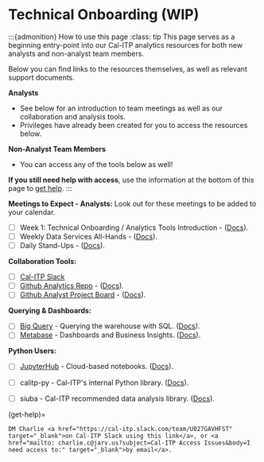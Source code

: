 # Technical Onboarding (WIP)
:::{admonition} How to use this page
:class: tip
This page serves as a beginning entry-point into our Cal-ITP analytics resources for both new analysts and non-analyst team members.

Below you can find links to the resources themselves, as well as relevant support documents.

**Analysts**
* See below for an introduction to team meetings as well as our collaboration and analysis tools.
* Privileges have already been created for you to access the resources below.

**Non-Analyst Team Members**
* You can access any of the tools below as well!

**If you still need help with access**, use the information at the bottom of this page to [get help](get-help).
:::

**Meetings to Expect - Analysts:**
Look out for these meetings to be added to your calendar.

- [ ]  Week 1:  Technical Onboarding / Analytics Tools Introduction - ([Docs](week-one-meeting)).
- [ ]  Weekly Data Services All-Hands - ([Docs](weekly-data-services)).
- [ ]  Daily Stand-Ups - ([Docs](daily-stand-ups)).

**Collaboration Tools:**

- [ ] [Cal-ITP Slack](https://cal-itp.slack.com)
- [ ] [Github Analytics Repo](https://github.com/cal-itp/data-analyses) - ([Docs](analytics-repo)).
- [ ]  [Github Analyst Project Board](https://github.com/cal-itp/data-infra/projects/6)  - ([Docs](analytics-project-board)).

**Querying & Dashboards:**

- [ ]  [Big Query](https://console.cloud.google.com/bigquery/) - Querying the warehouse with SQL. ([Docs](big-query)).
- [ ]  [Metabase](https://dashboards.calitp.org/) - Dashboards and Business Insights. ([Docs](metabase)).

**Python Users:**

- [ ]  [JupyterHub](https://hubtest.k8s.calitp.jarv.us/) - Cloud-based notebooks. ([Docs](jupyterhub)).
- [ ]  calitp-py - Cal-ITP's internal Python library. ([Docs](calitp)).
- [ ]  siuba - Cal-ITP recommended data analysis library. ([Docs](siuba)).


(get-help)=
```{admonition} Still need access to a tool above?
DM Charlie <a href="https://cal-itp.slack.com/team/U027GAVHFST" target="_blank">on Cal-ITP Slack using this link</a>, or <a href="mailto: charlie.c@jarv.us?subject=Cal-ITP Access Issues&body=I need access to:" target="_blank">by email</a>.
```

